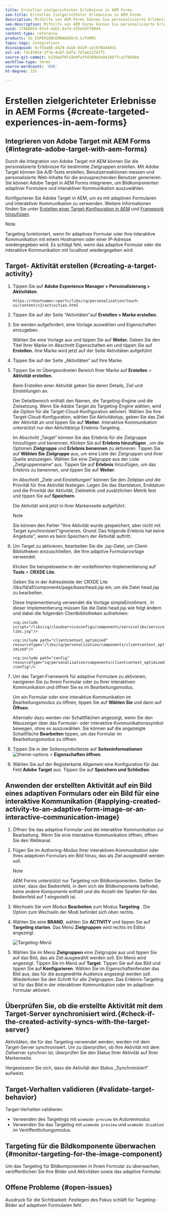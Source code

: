 ```yaml
---
title: Erstellen zielgerichteter Erlebnisse in AEM Forms
seo-title: Erstellen zielgerichteter Erlebnisse in AEM Forms
description: Mithilfe von AEM Forms können Sie personalisierte Erlebnisse für bestimmte Zielgruppen bieten.
seo-description: Mithilfe von AEM Forms können Sie personalisierte Erlebnisse für bestimmte Zielgruppen bieten.
uuid: 174b6054-8fe3-4ab2-8afd-435e5dff9044
content-type: reference
products: SG_EXPERIENCEMANAGER/6.5/FORMS
topic-tags: integrations
discoiquuid: 6cf54a08-d429-4a58-8429-a1cb784448d1
exl-id: fdc91054-3f7e-4cbf-bdfa-7d7a621747f1
source-git-commit: b220adf6fa3e9faf94389b9a9416b7fca2f89d9d
workflow-type: tm+mt
source-wordcount: '856'
ht-degree: 32%

---
```


# Erstellen zielgerichteter Erlebnisse in AEM Forms {#create-targeted-experiences-in-aem-forms}

## Integrieren von Adobe Target mit AEM Forms {#integrate-adobe-target-with-aem-forms}

Durch die Integration von Adobe Target mit AEM können Sie die personalisierte Erlebnisse für bestimmte Zielgruppen erstellen. Mit Adobe Target können Sie A/B-Tests erstellen, Benutzerreaktionen messen und personalisierte Web-Inhalte für die anzusprechenden Benutzer generieren. Sie können Adobe Target in AEM Forms integrieren, um Bildkomponenten adaptiver Formulare und interaktiver Kommunikation auszuwählen.

Konfigurieren Sie Adobe Target in AEM, um es mit adaptiven Formularen und interaktiver Kommunikation zu verwenden. Weitere Informationen finden Sie unter [Erstellen einer Target-Konfiguration in AEM](/help/sites-administering/target.md) und [Framework hinzufügen](/help/sites-administering/target.md).

>[!NOTE]
>
>Targeting funktioniert, wenn Ihr adaptives Formular oder Ihre interaktive Kommunikation mit einem Hostnamen oder einer IP-Adresse wiedergegeben wird. Es schlägt fehl, wenn das adaptive Formular oder die interaktive Kommunikation mit localhost wiedergegeben wird.

## Target- Aktivität erstellen {#creating-a-target-activity}

1. Tippen Sie auf **Adobe Experience Manager > Personalisierung > Aktivitäten**.

   `https://<hostname>:<port>/libs/cq/personalization/touch-ui/content/v2/activities.html`

1. Tippen Sie auf der Seite &quot;Aktivitäten&quot;auf **Erstellen > Marke erstellen**.
1. Sie werden aufgefordert, eine Vorlage auswählen und Eigenschaften einzugeben.

   Wählen Sie eine Vorlage aus und tippen Sie auf **Weiter.** Geben Sie den Titel Ihrer Marke im Abschnitt Eigenschaften ein und tippen Sie auf  **Erstellen.**
Ihre Marke wird jetzt auf der Seite Aktivitäten aufgeführt.

1. Tippen Sie auf der Seite „Aktivitäten“ auf Ihre Marke.
1. Tippen Sie im Übergeordneten Bereich Ihrer Marke auf **Erstellen** > **Aktivität erstellen**.

   Beim Erstellen einer Aktivität geben Sie deren Details, Ziel und Einstellungen an.

   Der Detailbereich enthält den Namen, die Targeting-Engine und die Zielsetzung. Wenn Sie Adobe Target als Targeting-Engine wählen, wird die Option für die Target-Cloud-Konfiguration aktiviert. Wählen Sie Ihre Target-Cloud-Konfiguration, wählen Sie Aktivitätstyp, geben Sie das Ziel der Aktivität an und tippen Sie auf **Weiter**. Interaktive Kommunikation unterstützt nur den Aktivitätstyp Erlebnis-Targeting .

   Im Abschnitt „Target“ können Sie das Erlebnis für die Zielgruppe hinzufügen und benennen. Klicken Sie auf **Erlebnis hinzufügen** , um die Optionen **Zielgruppe** und **Erlebnis benennen** zu aktivieren. Tippen Sie auf **Wählen Sie Zielgruppe** aus, um eine Liste der Zielgruppen und ihrer Quelle anzuzeigen. Wählen Sie eine Zielgruppe aus der Liste „Zielgruppenname“ aus. Tippen Sie auf **Erlebnis** hinzufügen, um das Erlebnis zu benennen, und tippen Sie auf **Weiter**.

   Im Abschnitt „Ziele und Einstellungen“ können Sie den Zeitplan und die Priorität für Ihre Aktivität festlegen. Legen Sie das Startdatum, Enddatum und die Priorität der Aktivität, Zielmetrik und zusätzlichen Metrik fest und tippen Sie auf **Speichern**.

   Die Aktivität wird jetzt in Ihrer Markenseite aufgeführt.

   >[!NOTE]
   >
   >Sie können den Fehler &quot;Ihre Aktivität wurde gespeichert, aber nicht mit Target synchronisiert&quot;ignorieren. Grund: Das folgende Erlebnis hat keine Angebote&quot;, wenn es beim Speichern der Aktivität auftritt.

1. Um Target zu aktivieren, bearbeiten Sie die .jsp-Datei, um Client-Bibliotheken einzuschließen, die Ihre adaptive Formularvorlage verwendet.

   Klicken Sie beispielsweise in der vordefinierten Implementierung auf **Tools** > **CRXDE Lite**.

   Geben Sie in der Adressleiste der CRXDE Lite /libs/fd/af/components/page/base/head.jsp ein, um die Datei head.jsp zu bearbeiten.

   Diese Implementierung verwendet die Vorlage simpleEnrollment . In dieser Implementierung müssen Sie die Datei head.jsp wie folgt ändern und dabei die folgenden Clientbibliotheken aufnehmen:

   `<cq:include script="/libs/cq/cloudserviceconfigs/components/servicelibs/servicelibs.jsp"/>`

   `<cq:include path="clientcontext_optimized" resourceType="/libs/cq/personalization/components/clientcontext_optimized"/>`

   `<cq:include path="config" resourceType="cq/personalization/components/clientcontext_optimized/config"/>`

1. Um das Target-Framework für adaptive Formulare zu aktivieren, navigieren Sie zu Ihrem Formular oder zu Ihrer interaktiven Kommunikation und öffnen Sie es im Bearbeitungsmodus.

   Um ein Formular oder eine interaktive Kommunikation im Bearbeitungsmodus zu öffnen, tippen Sie auf **Wählen Sie** und dann auf **Öffnen**.

   Alternativ dazu werden vier Schaltflächen angezeigt, wenn Sie den Mauszeiger über das Formular- oder interaktive Kommunikationssymbol bewegen, ohne es auszuwählen. Sie können auf die angezeigte Schaltfläche **Bearbeiten** tippen, um das Formular im Bearbeitungsmodus zu öffnen.

1. Tippen Sie in der Seitensymbolleiste auf **Seiteninformationen** ![theme-options](assets/theme-options.png) > **Eigenschaften öffnen**.
1. Wählen Sie auf der Registerkarte Allgemein eine Konfiguration für das Feld **Adobe Target** aus. Tippen Sie auf **Speichern und Schließen**.

## Anwenden der erstellten Aktivität auf ein Bild eines adaptiven Formulars oder ein Bild für eine interaktive Kommunikation {#applying-created-activity-to-an-adaptive-form-image-or-an-interactive-communication-image}

1. Öffnen Sie das adaptive Formular und die interaktive Kommunikation zur Bearbeitung. Wenn Sie eine interaktive Kommunikation öffnen, öffnen Sie den Webkanal.

1. Fügen Sie im Authoring-Modus Ihrer interaktiven Kommunikation oder Ihres adaptiven Formulars ein Bild hinzu, das als Ziel ausgewählt werden soll.

   >[!NOTE]
   >
   >AEM Forms unterstützt nur Targeting von Bildkomponenten. Stellen Sie sicher, dass das Bedienfeld, in dem sich die Bildkomponente befindet, keine andere Komponente enthält und die Anzahl der Spalten für das Bedienfeld auf 1 eingestellt ist.

1. Wechseln Sie vom Modus **Bearbeiten** zum Modus **Targeting** . Die Option zum Wechseln der Modi befindet sich oben rechts.
1. Wählen Sie eine **BRAND**, wählen Sie **ACTIVITY** und tippen Sie auf **Targeting starten**. Das Menü **Zielgruppen** wird rechts im Editor angezeigt.

   ![Targeting-Menü](assets/targeting-menu.png)

1. Wählen Sie im Menü **Zielgruppen** eine Zielgruppe aus und tippen Sie auf das Bild, das als Ziel ausgewählt werden soll. Ein Menü wird angezeigt. Tippen Sie im Menü auf **Target**. Tippen Sie auf das Bild und tippen Sie auf **Konfigurieren**. Wählen Sie im Eigenschaftenfenster das Bild aus, das für die ausgewählte Audience angezeigt werden soll. Wiederholen Sie den Schritt für alle Zielgruppen. Das Erlebnis-Targeting ist für das Bild in der interaktiven Kommunikation oder im adaptiven Formular aktiviert.

## Überprüfen Sie, ob die erstellte Aktivität mit dem Target-Server synchronisiert wird.{#check-if-the-created-activity-syncs-with-the-target-server}

Aktivitäten, die für das Targeting verwendet werden, werden mit dem Target-Server synchronisiert. Um zu überprüfen, ob Ihre Aktivität mit dem Zielserver synchron ist, überprüfen Sie den Status Ihrer Aktivität auf Ihrer Markenseite.

Vergewissern Sie sich, dass die Aktivität den Status „Synchronisiert“ aufweist.

## Target-Verhalten validieren {#validate-target-behavior}

Target-Verhalten validieren:

* Verwenden des Targetings mit `wcmmode preview` im Autorenmodus
* Verwenden Sie das Targeting mit `wcmmode preview` und `wcmmode disabled` im Veröffentlichungsmodus.

## Targeting für die Bildkomponente überwachen {#monitor-targeting-for-the-image-component}

Um das Targeting für Bildkomponenten in Ihrem Formular zu überwachen, veröffentlichen Sie Ihre Bilder und Aktivitäten sowie das adaptive Formular.

## Offene Probleme {#open-issues}

Ausdruck für die Sichtbarkeit: Festlegen des Fokus schläft für Targeting-Bilder auf adaptiven Formularen fehl.
